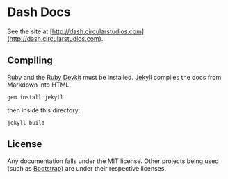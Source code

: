 # Dash Docs

See the site at [http://dash.circularstudios.com](http://dash.circularstudios.com).

## Compiling

[Ruby](https://www.ruby-lang.org/en/) and the [Ruby Devkit](https://github.com/oneclick/rubyinstaller/wiki/Development-Kit) must be installed. [Jekyll](http://jekyllrb.com/) compiles the docs from Markdown into HTML.

```
gem install jekyll
```

then inside this directory:

```
jekyll build
```

## License

Any documentation falls under the MIT license. Other projects being used (such as [Bootstrap](http://getbootstrap.com/)) are under their respective licenses.
